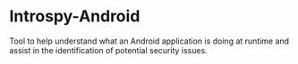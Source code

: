Introspy-Android
================

Tool to help understand what an Android application is doing at runtime and assist in the identification of potential security issues.
